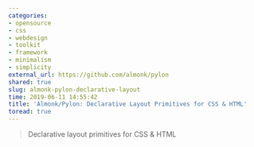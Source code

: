 ```yaml
---
categories:
- opensource
- css
- webdesign
- toolkit
- framework
- minimalism
- simplicity
external_url: https://github.com/almonk/pylon
shared: true
slug: almonk-pylon-declarative-layout
time: 2019-06-11 14:55:42
title: 'Almonk/Pylon: Declarative Layout Primitives for CSS & HTML'
toread: true
---
```


> Declarative layout primitives for CSS & HTML